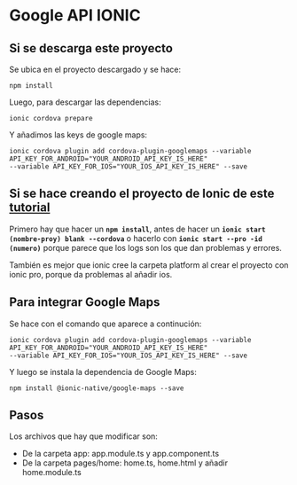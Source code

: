 # Google API IONIC

## Si se descarga este proyecto

Se ubica en el proyecto descargado y se hace:
```
npm install
```
Luego, para descargar las dependencias:
```
ionic cordova prepare
```
Y añadimos las keys de google maps:
```
ionic cordova plugin add cordova-plugin-googlemaps --variable API_KEY_FOR_ANDROID="YOUR_ANDROID_API_KEY_IS_HERE" 
--variable API_KEY_FOR_IOS="YOUR_IOS_API_KEY_IS_HERE" --save
```
## Si se hace creando el proyecto de Ionic de este <a href="https://blog.ng-classroom.com/blog/ionic2/google-maps-native/">tutorial</a>

Primero hay que hacer un <code><b>npm install</b></code>, antes de hacer un <code><b>ionic start (nombre-proy) blank --cordova</b></code> o hacerlo con <code><b>ionic start --pro -id (numero)</b></code> porque parece que los logs son los que dan problemas y errores.

También es mejor que ionic cree la carpeta platform al crear el proyecto con ionic pro, porque da problemas al añadir ios.

 ## Para integrar Google Maps
Se hace con el comando que aparece a continución:
```
ionic cordova plugin add cordova-plugin-googlemaps --variable API_KEY_FOR_ANDROID="YOUR_ANDROID_API_KEY_IS_HERE" 
--variable API_KEY_FOR_IOS="YOUR_IOS_API_KEY_IS_HERE" --save
```
Y luego se instala la dependencia de Google Maps:
```
npm install @ionic-native/google-maps --save
```
## Pasos 

Los archivos que hay que modificar son: 
  - De la carpeta app: app.module.ts y app.component.ts
  - De la carpeta pages/home: home.ts, home.html y añadir home.module.ts
  
 

